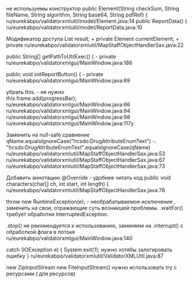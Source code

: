 не используемы конструктор
public Element(String checkSum, String fileName, String algorithm, String base64, String pdfRef) {
ru/eurekabpo/validatorxmlutil/model/Element.java:14
public ReportData() {
ru/eurekabpo/validatorxmlutil/model/ReportData.java:10

Модификатор доступа
 List<Element> result;    + private
 Element currentElement;   + private
ru/eurekabpo/validatorxmlutil/MapStaffObjectHandlerSax.java:22

public String[] getPathToUtilExec() {   - private
ru/eurekabpo/validatorxmlgui/MainWindow.java:186

public void initReportButton() { - private
ru/eurekabpo/validatorxmlgui/MainWindow.java:69

убрать this. - не нужно  
this.frame.add(progressBar);
ru/eurekabpo/validatorxmlgui/MainWindow.java:66
ru/eurekabpo/validatorxmlgui/MainWindow.java:94
ru/eurekabpo/validatorxmlgui/MainWindow.java:98
ru/eurekabpo/validatorxmlgui/MainWindow.java:117у

Заменить на null-safe сравнение
qName.equalsIgnoreCase("hcsdo:DrugAttributeEnumText") -.
"hcsdo:DrugAttributeEnumText".equalsIgnoreCase(qName)
ru/eurekabpo/validatorxmlutil/MapStaffObjectHandlerSax.java:53
ru/eurekabpo/validatorxmlutil/MapStaffObjectHandlerSax.java:67
ru/eurekabpo/validatorxmlutil/MapStaffObjectHandlerSax.java:73

Добавить аннотацию   @Override  - удобнее читать код
public void characters(char[] ch, int start, int length) {
ru/eurekabpo/validatorxmlutil/MapStaffObjectHandlerSax.java:78


throw new RuntimeException(e);  - необрабатываемое исключение , заменить на свои, отражающие суть возникшей проблемы.
.waitFor() требует обработки InterruptedException.

.stop()  не рекомендуется к использованию, заменяем на .interrupt()  с обработкой флага в потоке
ru/eurekabpo/validatorxmlgui/MainWindow.java:140


catch (IOException e) {
System.exit(1); нужно хотябы залогировать ошибку
}
ru/eurekabpo/validatorxmlutil/ValidatorXMLUtil.java:87

new ZipInputStream new FileInputStream()  нужно использовать try c ресурсами ( для ресурсов)   



